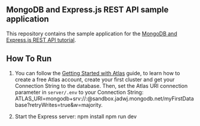 ## MongoDB and Express.js REST API sample application

This repository contains the sample application for the [MongoDB and Express.js REST API tutorial](https://www.mongodb.com/languages/express-mongodb-rest-api-tutorial).

    
## How To Run
  
  1. You can follow the [Getting Started with Atlas](https://docs.atlas.mongodb.com/getting-started/) guide, to learn how to create a free Atlas account, create your first cluster and get your Connection String to the database. Then, set the Atlas URI connection parameter in `server/.env` to your Connection String: ATLAS_URI=mongodb+srv://<username>:<password>@sandbox.jadwj.mongodb.net/myFirstDatabase?retryWrites=true&w=majority.
  
  2. Start the Express server:
    npm install
    npm run dev
